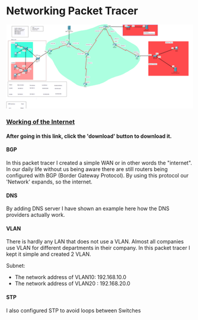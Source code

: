 # Networking Packet Tracer

![Screenshot](ptInternet.PNG)

### [Working of the Internet](https://github.com/UmutErgunes/Networking-Security/blob/master/Networking%20-%20Cisco/Lan-Wan-DNS-Internet.pkt) 
#### After going in this link, click the 'download' button to download it.

#### BGP
In this packet tracer I created a simple WAN or in other words the "internet".
In our daily life without us being aware there are still routers being configured with BGP (Border Gateway Protocol). By using this protocol our 'Network' expands, so the internet.
#### DNS
By adding DNS server I have shown an example here how the DNS providers actually work.

#### VLAN
There is hardly any LAN that does not use a VLAN. Almost all companies use VLAN for different departments in their company. In this packet tracer I kept it simple and created 2 VLAN.

Subnet:
  - The network address of VLAN10: 192.168.10.0
  - The network address of VLAN20 : 192.168.20.0
  
  
#### STP
I also configured STP to avoid loops between Switches

